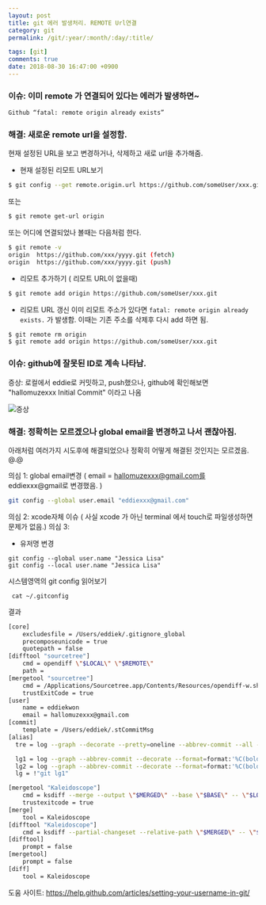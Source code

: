 ```yaml
---
layout: post
title: git 에러 발생처리. REMOTE Url연결
category: git
permalink: /git/:year/:month/:day/:title/

tags: [git]
comments: true
date: 2018-08-30 16:47:00 +0900
---
```


### 이슈: 이미 remote 가 연결되어 있다는 에러가 발생하면~
```bash
Github “fatal: remote origin already exists”
```

### 해결:  새로운 remote url을 설정함.
현재 설정된 URL을 보고 변경하거나,  삭제하고 새로 url을 추가해줌.
* 현재 설정된 리모트 URL보기
```bash
$ git config --get remote.origin.url https://github.com/someUser/xxx.git
```
또는
```bash
$ git remote get-url origin
```

또는 어디에 연결되었나 볼때는 다음처럼 한다.
```bash
$ git remote -v
origin	https://github.com/xxx/yyyy.git (fetch)
origin	https://github.com/xxx/yyyy.git (push)
```



* 리모트  추가하기 ( 리모트 URL이 없을때)
```bash
$ git remote add origin https://github.com/someUser/xxx.git
```

* 리모트 URL 갱신
  이미 리모트 주소가 있다면 `fatal: remote origin already exists.` 가 발생함.  이때는 기존 주소를 삭제후 다시 add 하면 됨.
```bash
$ git remote rm origin
$ git remote add origin https://github.com/someUser/xxx.git
```

### 이슈: github에 잘못된 ID로 계속 나타남.
증상: 로컬에서 eddie로 커밋하고, push했으나,  github에 확인해보면 "hallomuzexxx Initial Commit" 이라고 나옴

![증상](https://i.imgur.com/ta8iWNv.jpg)

### 해결: 정확히는 모르겠으나 global email을 변경하고 나서 괜찮아짐. 

아래처럼 여러가지 시도후에 해결되었으나 정확히 어떻게 해결된 것인지는 모르겠음. @.@

의심 1: global email변경 ( email = hallomuzexxx@gmail.com를 eddiexxx@gmail로 변경했음. )
```bash
git config --global user.email "eddiexxx@gmail.com"
```
의심 2: xcode자체 이슈 ( 사실 xcode 가 아닌 terminal 에서 touch로 파일생성하면 문제가 없음.)
의심 3: 

* 유저명 변경
```
git config --global user.name "Jessica Lisa"
git config --local user.name "Jessica Lisa"
```

시스템영역의 git config 읽어보기
```
 cat ~/.gitconfig
```
결과
```bash
[core]
	excludesfile = /Users/eddiek/.gitignore_global
	precomposeunicode = true
	quotepath = false
[difftool "sourcetree"]
	cmd = opendiff \"$LOCAL\" \"$REMOTE\"
	path =
[mergetool "sourcetree"]
	cmd = /Applications/Sourcetree.app/Contents/Resources/opendiff-w.sh \"$LOCAL\" \"$REMOTE\" -ancestor \"$BASE\" -merge \"$MERGED\"
	trustExitCode = true
[user]
	name = eddiekwon
	email = hallomuzexxx@gmail.com
[commit]
	template = /Users/eddiek/.stCommitMsg
[alias]
  tre = log --graph --decorate --pretty=oneline --abbrev-commit --all --format=format:'%C(bold blue)%h%C(reset) - %C(bold green)(%ar)%C(reset) %C(white)%s%C(reset) %C(dim white)- %an%C(reset)%C(bold yellow)%d%C(reset)'

  lg1 = log --graph --abbrev-commit --decorate --format=format:'%C(bold blue)%h%C(reset) - %C(bold green)(%ar)%C(reset) %C(white)%s%C(reset) %C(dim white)- %an%C(reset)%C(bold yellow)%d%C(reset)' --all
  lg2 = log --graph --abbrev-commit --decorate --format=format:'%C(bold blue)%h%C(reset) - %C(bold cyan)%aD%C(reset) %C(bold green)(%ar)%C(reset)%C(bold yellow)%d%C(reset)%n''          %C(white)%s%C(reset) %C(dim white)- %an%C(reset)' --all
  lg = !"git lg1"

[mergetool "Kaleidoscope"]
	cmd = ksdiff --merge --output \"$MERGED\" --base \"$BASE\" -- \"$LOCAL\" --snapshot \"$REMOTE\" --snapshot
	trustexitcode = true
[merge]
	tool = Kaleidoscope
[difftool "Kaleidoscope"]
	cmd = ksdiff --partial-changeset --relative-path \"$MERGED\" -- \"$LOCAL\" \"$REMOTE\"
[difftool]
	prompt = false
[mergetool]
	prompt = false
[diff]
	tool = Kaleidoscope
```

도움 사이트: https://help.github.com/articles/setting-your-username-in-git/

 